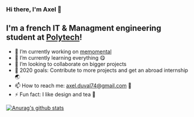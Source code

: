 ### Hi there, I'm Axel 👋

## I'm a french IT & Managment engineering student at [Polytech][polyurl]!

- 🔭 I’m currently working on [memomental][memoapp]
- 🌱 I’m currently learning everything 😋
- 👯 I’m looking to collaborate on bigger projects
- 🥅 2020 goals: Contribute to more projects and get an abroad internship 🌏
- 📫 How to reach me: axel.duval74@gmail.com 📧
- ⚡ Fun fact: I like design and tea 🍵

[![Anurag's github stats](https://github-readme-stats.vercel.app/api?username=Axel-Duval&count_private=true&show_icons=true)](https://github.com/anuraghazra/github-readme-stats)


[memoapp]: http://www.memomental.io
[polyurl]: https://www.polytech.umontpellier.fr/formation/cycle-ingenieur/informatique-et-gestion
